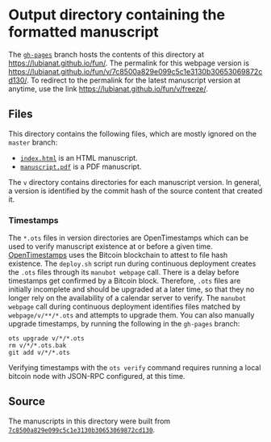 # Output directory containing the formatted manuscript

The [`gh-pages`](https://github.com/lubianat/fun/tree/gh-pages) branch hosts the contents of this directory at <https://lubianat.github.io/fun/>.
The permalink for this webpage version is <https://lubianat.github.io/fun/v/7c8500a829e099c5c1e3130b30653069872cd130/>.
To redirect to the permalink for the latest manuscript version at anytime, use the link <https://lubianat.github.io/fun/v/freeze/>.

## Files

This directory contains the following files, which are mostly ignored on the `master` branch:

+ [`index.html`](index.html) is an HTML manuscript.
+ [`manuscript.pdf`](manuscript.pdf) is a PDF manuscript.

The `v` directory contains directories for each manuscript version.
In general, a version is identified by the commit hash of the source content that created it.

### Timestamps

The `*.ots` files in version directories are OpenTimestamps which can be used to verify manuscript existence at or before a given time.
[OpenTimestamps](https://opentimestamps.org/) uses the Bitcoin blockchain to attest to file hash existence.
The `deploy.sh` script run during continuous deployment creates the `.ots` files through its `manubot webpage` call.
There is a delay before timestamps get confirmed by a Bitcoin block.
Therefore, `.ots` files are initially incomplete and should be upgraded at a later time, so that they no longer rely on the availability of a calendar server to verify.
The `manubot webpage` call during continuous deployment identifies files matched by `webpage/v/**/*.ots` and attempts to upgrade them.
You can also manually upgrade timestamps, by running the following in the `gh-pages` branch:

```shell
ots upgrade v/*/*.ots
rm v/*/*.ots.bak
git add v/*/*.ots
```

Verifying timestamps with the `ots verify` command requires running a local bitcoin node with JSON-RPC configured, at this time.

## Source

The manuscripts in this directory were built from
[`7c8500a829e099c5c1e3130b30653069872cd130`](https://github.com/lubianat/fun/commit/7c8500a829e099c5c1e3130b30653069872cd130).

